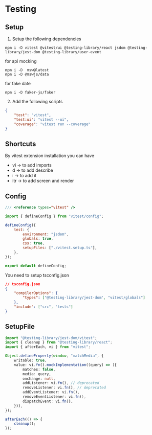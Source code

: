 # Testing

## Setup

1. Setup the following dependencies

```shell
npm i -D vitest @vitest/ui @testing-library/react jsdom @testing-library/jest-dom @testing-library/user-event
```

for api mocking

```shell
npm i -D  msw@latest
npm i -D @mswjs/data
```

for fake date

```shell
npm i -D faker-js/faker
```

2. Add the following scripts

```json
{
	"test": "vitest",
	"test:ui": "vitest --ui",
	"coverage": "vitest run --coverage"
}
```

## Shortcuts

By vitest extension installation you can have

- vi -> to add imports
- d -> to add describe
- i -> to add it
- itr -> to add screen and render

## Config

```js
/// <reference types="vitest" />

import { defineConfig } from "vitest/config";

defineConfig({
	test: {
		environment: "jsdom",
		globals: true,
		css: true,
		setupFiles: ["./vitest.setup.ts"],
	},
});

export default defineConfig;
```

You need to setup tsconfig.json

```json
// tsconfig.json
{
	"compilerOptions": {
		"types": ["@testing-library/jest-dom", "vitest/globals"]
	},
	"include": ["src", "tests"]
}
```

## SetupFile

```ts
import "@testing-library/jest-dom/vitest";
import { cleanup } from "@testing-library/react";
import { afterEach, vi } from "vitest";

Object.defineProperty(window, "matchMedia", {
	writable: true,
	value: vi.fn().mockImplementation((query) => ({
		matches: false,
		media: query,
		onchange: null,
		addListener: vi.fn(), // deprecated
		removeListener: vi.fn(), // deprecated
		addEventListener: vi.fn(),
		removeEventListener: vi.fn(),
		dispatchEvent: vi.fn(),
	})),
});

afterEach(() => {
	cleanup();
});
```
